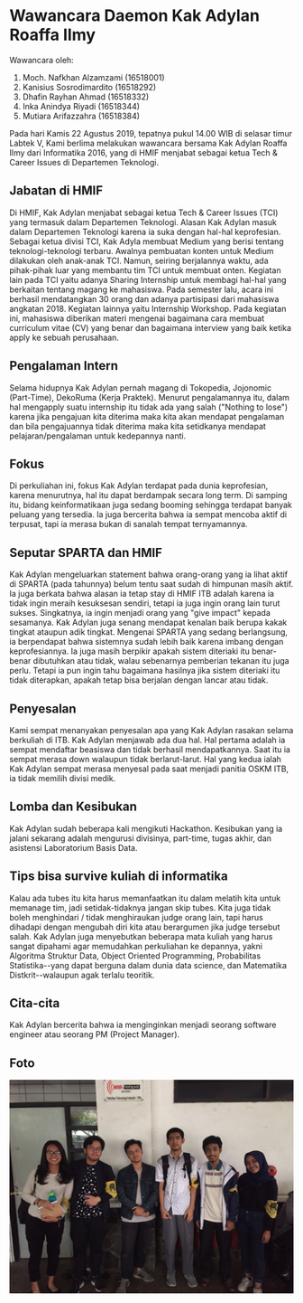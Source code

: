 # Wawancara Daemon Kak Adylan Roaffa Ilmy
Wawancara oleh:
1. Moch. Nafkhan Alzamzami (16518001)
2. Kanisius Sosrodimardito (16518292)
3. Dhafin Rayhan Ahmad     (16518332)
4. Inka Anindya Riyadi     (16518344)
5. Mutiara Arifazzahra     (16518384)

Pada hari Kamis 22 Agustus 2019, tepatnya pukul 14.00 WIB di selasar timur Labtek V, Kami berlima melakukan wawancara bersama Kak Adylan Roaffa Ilmy dari Informatika 2016, yang di HMIF menjabat sebagai ketua Tech & Career Issues di Departemen Teknologi.

## Jabatan di HMIF
Di HMIF, Kak Adylan menjabat sebagai ketua Tech & Career Issues (TCI) yang termasuk dalam Departemen Teknologi. Alasan Kak Adylan masuk dalam Departemen Teknologi karena ia suka dengan hal-hal keprofesian. Sebagai ketua divisi TCI, Kak Adyla membuat Medium yang berisi tentang teknologi-teknologi terbaru. Awalnya pembuatan konten untuk Medium dilakukan oleh anak-anak TCI. Namun, seiring berjalannya waktu, ada pihak-pihak luar yang membantu tim TCI untuk membuat onten. Kegiatan lain pada TCI yaitu adanya Sharing Internship untuk membagi hal-hal yang berkaitan tentang magang ke mahasiswa. Pada semester lalu, acara ini berhasil mendatangkan 30 orang dan adanya partisipasi dari mahasiswa angkatan 2018. Kegiatan lainnya yaitu Internship Workshop. Pada kegiatan ini, mahasiswa diberikan materi mengenai bagaimana cara membuat curriculum vitae (CV) yang benar dan bagaimana interview yang baik ketika apply ke sebuah perusahaan.

## Pengalaman Intern
Selama hidupnya Kak Adylan pernah magang di Tokopedia, Jojonomic (Part-Time), DekoRuma (Kerja Praktek). Menurut pengalamannya itu, dalam hal mengapply suatu internship itu tidak ada yang salah ("Nothing to lose") karena jika pengajuan kita diterima maka kita akan mendapat pengalaman dan bila pengajuannya tidak diterima maka kita setidkanya mendapat pelajaran/pengalaman untuk kedepannya nanti.

## Fokus
Di perkuliahan ini, fokus Kak Adylan terdapat pada dunia keprofesian, karena menurutnya, hal itu dapat berdampak secara long term. Di samping itu, bidang keinformatikaan juga sedang booming sehingga terdapat banyak peluang yang tersedia. Ia juga bercerita bahwa ia sempat mencoba aktif di terpusat, tapi ia merasa bukan di sanalah tempat ternyamannya.

## Seputar SPARTA dan HMIF
Kak Adylan mengeluarkan statement bahwa orang-orang yang ia lihat aktif di SPARTA (pada tahunnya) belum tentu saat sudah di himpunan masih aktif. Ia juga berkata bahwa alasan ia tetap stay di HMIF ITB adalah karena ia tidak ingin meraih kesuksesan sendiri, tetapi ia juga ingin orang lain turut sukses. Singkatnya, ia ingin menjadi orang yang "give impact" kepada sesamanya. Kak Adylan juga senang mendapat kenalan baik berupa kakak tingkat ataupun adik tingkat. Mengenai SPARTA yang sedang berlangsung, ia berpendapat bahwa sistemnya sudah lebih baik karena imbang dengan keprofesiannya. Ia juga masih berpikir apakah sistem diteriaki itu benar-benar dibutuhkan atau tidak, walau sebenarnya pemberian tekanan itu juga perlu. Tetapi ia pun ingin tahu bagaimana hasilnya jika sistem diteriaki itu tidak diterapkan, apakah tetap bisa berjalan dengan lancar atau tidak.

## Penyesalan
Kami sempat menanyakan penyesalan apa yang Kak Adylan rasakan selama berkuliah di ITB. Kak Adylan menjawab ada dua hal. Hal pertama adalah ia sempat mendaftar beasiswa dan tidak berhasil mendapatkannya. Saat itu ia sempat merasa down walaupun tidak berlarut-larut. Hal yang kedua ialah Kak Adylan sempat merasa menyesal pada saat menjadi panitia OSKM ITB, ia tidak memilih divisi medik.

## Lomba dan Kesibukan
Kak Adylan sudah beberapa kali mengikuti Hackathon. Kesibukan yang ia jalani sekarang adalah mengurusi divisinya, part-time, tugas akhir, dan asistensi Laboratorium Basis Data.

## Tips bisa survive kuliah di informatika
Kalau ada tubes itu kita harus memanfaatkan itu dalam melatih kita untuk memanage tim, jadi setidak-tidaknya jangan skip tubes. Kita juga tidak boleh menghindari / tidak menghiraukan judge orang lain, tapi harus dihadapi dengan mengubah diri kita atau berargumen jika judge tersebut salah. Kak Adylan juga menyebutkan beberapa mata kuliah yang harus sangat dipahami agar memudahkan perkuliahan ke depannya, yakni Algoritma Struktur Data, Object Oriented Programming, Probabilitas Statistika--yang dapat berguna dalam dunia data science, dan Matematika Distkrit--walaupun agak terlalu teoritik.

## Cita-cita
Kak Adylan bercerita bahwa ia menginginkan menjadi seorang software engineer atau seorang PM (Project Manager).

## Foto
![foto](./16518001-16518292-16518332-16518344-16518384.jpg)
